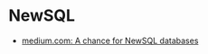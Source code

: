 # NewSQL
- [medium.com: A chance for NewSQL databases](https://medium.com/packlinkeng/a-chance-for-newsql-databases-3bba18fea6a1)
